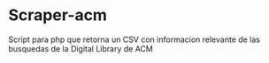 Scraper-acm
===========

Script para php que retorna un CSV con informacion relevante de las busquedas de la Digital Library de ACM 